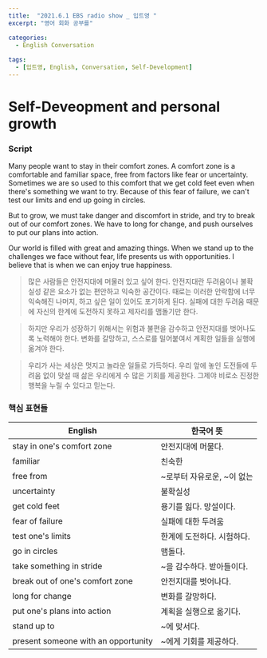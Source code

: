 ```yaml
---
title:  "2021.6.1 EBS radio show _ 입트영 "
excerpt: "영어 회화 공부를"

categories:
  - English Conversation
  
tags:
  - [입트영, English, Conversation, Self-Development]
---  
```


# Self-Deveopment and personal growth

### Script

 Many people want to stay in their comfort zones. A comfort zone is a comfortable and familiar space, free from factors like fear or uncertainty. Sometimes we are so used to this comfort that we get cold feet even when there's something we want to try. Because of this fear of failure, we can't test our limits and end up going in circles.
  
  But to grow, we must take danger and discomfort in stride, and try to break out of our comfort zones. We have to long for change, and push ourselves to put our plans into action.
 
  Our world is filled with great and amazing things. When we stand up to the challenges we face without fear, life presents us with opportunities. I believe that is when we can enjoy true happiness.

> 많은 사람들은 안전지대에 머물러 있고 싶어 한다.
> 안전지대란 두려움이나 불확실성 같은 요소가 없는 편안하고 익숙한 공간이다. 
> 때로는 이러한 안락함에 너무 익숙해진 나머지, 하고 싶은 일이 있어도 포기하게 된다. 
> 실패에 대한 두려움 때문에 자신의 한계에 도전하지 못하고 제자리를 맴돌기만 한다.
  
 > 하지만 우리가 성장하기 위해서는 위험과 불편을 감수하고 안전지대를 벗어나도록 노력해야 한다. 
>변화를 갈망하고, 스스로를 밀어붙여서 계획한 일들을 실행에 옮겨야 한다.
  
 > 우리가 사는 세상은 멋지고 놀라운 일들로 가득하다. 
> 우리 앞에 놓인 도전들에 두려움 없이 맞설 때 삶은 우리에게 수 많은 기회를 제공한다. 
> 그제야 비로소 진정한 행복을 누릴 수 있다고 믿는다.


### 핵심 표현들

English | 한국어 뜻
------------ | -------------
stay in one's comfort zone | 안전지대에 머물다.
familiar | 친숙한
free from | ~로부터 자유로운, ~이 없는
uncertainty | 불확실성
get cold feet | 용기를 잃다. 망설이다.
fear of failure | 실패에 대한 두려움
test one's limits | 한계에 도전하다. 시험하다.
go in circles | 맴돌다.
take something in stride | ~을 감수하다. 받아들이다.
break out of one's comfort zone | 안전지대를 벗어나다.
long for change | 변화를 갈망하다.
put one's plans into action | 계획을 실행으로 옮기다.
stand up to | ~에 맞서다.
present someone with an opportunity | ~에게 기회를 제공하다.